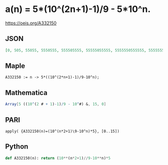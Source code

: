 # a\(n\) \= 5\*\(10^\(2n\+1\)\-1\)/9 \- 5\*10^n\.
https://oeis.org/A332150
## JSON
```JSON
[0, 505, 55055, 5550555, 555505555, 55555055555, 5555550555555, 555555505555555, 55555555055555555, 5555555550555555555, 555555555505555555555, 55555555555055555555555, 5555555555550555555555555, 555555555555505555555555555, 55555555555555055555555555555, 5555555555555550555555555555555]
```
## Maple
```Maple
A332150 := n -> 5*((10^(2*n+1)-1)/9-10^n);
```
## Mathematica
```Mathematica
Array[5 ((10^(2 # + 1)-1)/9 - 10^#) &, 15, 0]
```
## PARI
```PARI
apply( {A332150(n)=(10^(n*2+1)\9-10^n)*5}, [0..15])
```
## Python
```Python
def A332150(n): return (10**(n*2+1)//9-10**n)*5
```
